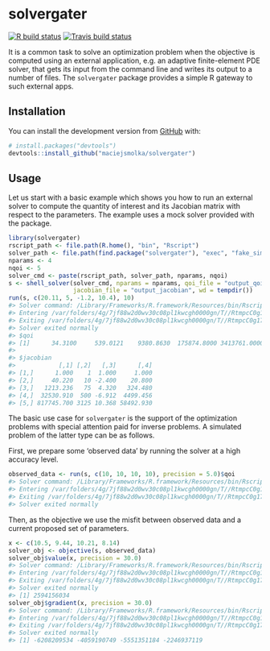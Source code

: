 
<!-- README.md is generated from README.Rmd. Please edit that file -->

# solvergater

<!-- badges: start -->

[![R build
status](https://github.com/maciejsmolka/solvergater/workflows/R-CMD-check/badge.svg)](https://github.com/maciejsmolka/solvergater/actions)
[![Travis build
status](https://travis-ci.org/maciejsmolka/solvergater.svg?branch=master)](https://travis-ci.org/maciejsmolka/solvergater)
<!-- badges: end -->

It is a common task to solve an optimization problem when the objective
is computed using an external application, e.g. an adaptive
finite-element PDE solver, that gets its input from the command line and
writes its output to a number of files. The `solvergater` package
provides a simple R gateway to such external apps.

## Installation

<!--
You can install the released version of solvergater from 
[CRAN](https://CRAN.R-project.org) with:
-->

<!--
``` r
install.packages("solvergater")
```
-->

<!--
And 
-->

You can install the development version from
[GitHub](https://github.com/) with:

``` r
# install.packages("devtools")
devtools::install_github("maciejsmolka/solvergater")
```

## Usage

Let us start with a basic example which shows you how to run an external
solver to compute the quantity of interest and its Jacobian matrix with
respect to the parameters. The example uses a mock solver provided with
the package.

``` r
library(solvergater)
rscript_path <- file.path(R.home(), "bin", "Rscript")
solver_path <- file.path(find.package("solvergater"), "exec", "fake_simple.R")
nparams <- 4
nqoi <- 5
solver_cmd <- paste(rscript_path, solver_path, nparams, nqoi)
s <- shell_solver(solver_cmd, nparams = nparams, qoi_file = "output_qoi",
                  jacobian_file = "output_jacobian", wd = tempdir())
run(s, c(20.11, 5, -1.2, 10.4), 10)
#> Solver command: /Library/Frameworks/R.framework/Resources/bin/Rscript /Library/Frameworks/R.framework/Versions/4.0/Resources/library/solvergater/exec/fake_simple.R 4 5 20.11 5 -1.2 10.4 10
#> Entering /var/folders/4g/7jf88w2d0wv30c08pl1kwcgh0000gn/T//RtmpcC0g17
#> Exiting /var/folders/4g/7jf88w2d0wv30c08pl1kwcgh0000gn/T//RtmpcC0g17
#> Solver exited normally
#> $qoi
#> [1]      34.3100     539.0121    9380.8630  175874.8000 3413761.0000
#> 
#> $jacobian
#>            [,1] [,2]   [,3]      [,4]
#> [1,]      1.000    1  1.000     1.000
#> [2,]     40.220   10 -2.400    20.800
#> [3,]   1213.236   75  4.320   324.480
#> [4,]  32530.910  500 -6.912  4499.456
#> [5,] 817745.700 3125 10.368 58492.930
```

The basic use case for `solvergater` is the support of the optimization
problems with special attention paid for inverse problems. A simulated
problem of the latter type can be as follows.

First, we prepare some ‘observed data’ by running the solver at a high
accuracy level.

``` r
observed_data <- run(s, c(10, 10, 10, 10), precision = 5.0)$qoi
#> Solver command: /Library/Frameworks/R.framework/Resources/bin/Rscript /Library/Frameworks/R.framework/Versions/4.0/Resources/library/solvergater/exec/fake_simple.R 4 5 10 10 10 10 5
#> Entering /var/folders/4g/7jf88w2d0wv30c08pl1kwcgh0000gn/T//RtmpcC0g17
#> Exiting /var/folders/4g/7jf88w2d0wv30c08pl1kwcgh0000gn/T//RtmpcC0g17
#> Solver exited normally
```

Then, as the objective we use the misfit between observed data and a
current proposed set of parameters.

``` r
x <- c(10.5, 9.44, 10.21, 8.14)
solver_obj <- objective(s, observed_data)
solver_obj$value(x, precision = 30.0)
#> Solver command: /Library/Frameworks/R.framework/Resources/bin/Rscript /Library/Frameworks/R.framework/Versions/4.0/Resources/library/solvergater/exec/fake_simple.R 4 5 10.5 9.44 10.21 8.14 30
#> Entering /var/folders/4g/7jf88w2d0wv30c08pl1kwcgh0000gn/T//RtmpcC0g17
#> Exiting /var/folders/4g/7jf88w2d0wv30c08pl1kwcgh0000gn/T//RtmpcC0g17
#> Solver exited normally
#> [1] 2594156034
solver_obj$gradient(x, precision = 30.0)
#> Solver command: /Library/Frameworks/R.framework/Resources/bin/Rscript /Library/Frameworks/R.framework/Versions/4.0/Resources/library/solvergater/exec/fake_simple.R 4 5 10.5 9.44 10.21 8.14 30
#> Entering /var/folders/4g/7jf88w2d0wv30c08pl1kwcgh0000gn/T//RtmpcC0g17
#> Exiting /var/folders/4g/7jf88w2d0wv30c08pl1kwcgh0000gn/T//RtmpcC0g17
#> Solver exited normally
#> [1] -6208209534 -4059190749 -5551351184 -2246937119
```
